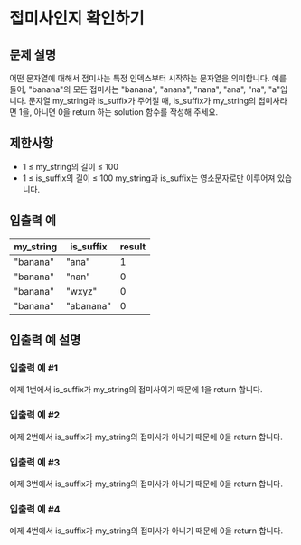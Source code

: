 # 접미사인지 확인하기


## 문제 설명
어떤 문자열에 대해서 접미사는 특정 인덱스부터 시작하는 문자열을 의미합니다. 예를 들어, "banana"의 모든 접미사는 "banana", "anana", "nana", "ana", "na", "a"입니다.
문자열 my_string과 is_suffix가 주어질 때, is_suffix가 my_string의 접미사라면 1을, 아니면 0을 return 하는 solution 함수를 작성해 주세요.

## 제한사항
- 1 ≤ my_string의 길이 ≤ 100
- 1 ≤ is_suffix의 길이 ≤ 100
my_string과 is_suffix는 영소문자로만 이루어져 있습니다.

## 입출력 예
|my_string|is_suffix|result|
|-|-|-|
|"banana"|"ana"|1|
|"banana"|"nan"|0|
|"banana"|"wxyz"|0|
|"banana"|"abanana"|0|

## 입출력 예 설명

### 입출력 예 #1
예제 1번에서 is_suffix가 my_string의 접미사이기 때문에 1을 return 합니다.

### 입출력 예 #2
예제 2번에서 is_suffix가 my_string의 접미사가 아니기 때문에 0을 return 합니다.

### 입출력 예 #3
예제 3번에서 is_suffix가 my_string의 접미사가 아니기 때문에 0을 return 합니다.

### 입출력 예 #4
예제 4번에서 is_suffix가 my_string의 접미사가 아니기 때문에 0을 return 합니다.